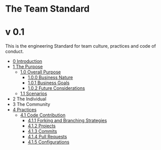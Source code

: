 # The Team Standard
# v 0.1

This is the engineering Standard for team culture, practices and code of conduct.
 
- [0 Introduction](0%20Introduction/0%20Introduction.md)
- [1 The Purpose](1%20Purposing/1%20Purposing.md#purpose)
    - [1.0 Overall Purpose](1%20Purposing/1%20Purposing.md#10-overall-purpose)
        - [1.0.0 Business Nature](1%20Purposing/1%20Purposing.md#100-business-nature)
        - [1.0.1 Business Goals](1%20Purposing/1%20Purposing.md#101-business-goals)
        - [1.0.2 Future Considerations](1%20Purposing/1%20Purposing.md#102-future-considerations)
    - [1.1 Scenarios](1%20Purposing/1%20Purposing.md#11-scenarios)
- 2 The Individual
- 3 The Community
- [4 Practices](4%20Practices/4%20Practices.md)
    - [4.1 Code Contribution](4%20Practices/4%20Practices.md#41-code-contribution)
        - [4.1.1 Forking and Branching Strategies](4%20Practices/4%20Practices.md#411-forking-and-branching-strategies)
        - [4.1.2 Projects](4%20Practices/4%20Practices.md#412-projects)
        - [4.1.3 Commits](4%20Practices/4%20Practices.md#413-commits)
        - [4.1.4 Pull Requests](4%20Practices/4%20Practices.md#414-pull-requests)
        - [4.1.5 Configurations](4%20Practices/4%20Practices.md#415-configurations)
